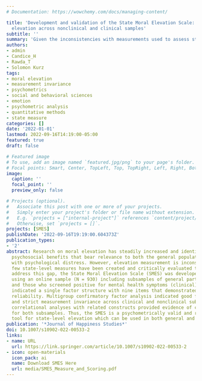 ```yaml
---
# Documentation: https://wowchemy.com/docs/managing-content/

title: 'Development and validation of the State Moral Elevation Scale: Assessing state-level
  elevation across nonclinical and clinical samples'
subtitle: ''
summary: 'Given the inconsistencies with measurements used to assess state-level experiences of moral elevation, and insufficient psychometric analyses for commonly used measures, the State Moral Elevation Scale (SMES) was developed and tested using an online sample (N = 930) including clinical and nonclincial (general) subsamples. Results from this study identified a 9-item measure with 1) excellent reliability, 2) good fit statistics and strict measurement invariance across clinical and nonclinical subsamples, and 3) evidence of construct validity for both subsamples. Findings suggest the SMES is a psychometrically valid and reliable assessment tool for state-level elevation which can be used in both general and clinical populations.'
authors:
- admin
- Candice_H
- Rawda_T
- Solomon Kurz
tags:
- moral elevation
- measurement invariance
- psychometrics
- social and behavioral sciences
- emotion
- psychometric analysis
- quantitative methods
- state measure
categories: []
date: '2022-01-01'
lastmod: 2022-09-16T14:19:00-05:00
featured: true
draft: false

# Featured image
# To use, add an image named `featured.jpg/png` to your page's folder.
# Focal points: Smart, Center, TopLeft, Top, TopRight, Left, Right, BottomLeft, Bottom, BottomRight.
image:
  caption: ''
  focal_point: ''
  preview_only: false

# Projects (optional).
#   Associate this post with one or more of your projects.
#   Simply enter your project's folder or file name without extension.
#   E.g. `projects = ["internal-project"]` references `content/project/deep-learning/index.md`.
#   Otherwise, set `projects = []`.
projects: [SMES]
publishDate: '2022-09-16T19:19:00.604373Z'
publication_types:
- '2'
abstract: Research on moral elevation has steadily increased and identified several
  psychosocial benefits that bear relevance to both the general population and people
  with psychological distress. However, elevation measurement is inconsistent, and
  few state-level measures have been created and critically evaluated to date. To
  address this gap, the State Moral Elevation Scale (SMES) was developed and tested
  using an online sample (N = 930) including subsamples of general participants (nonclinical)
  and those who screened positive for mental health symptoms (clinical). Factor analysis
  indicated a single factor structure with nine items that demonstrated excellent
  reliability. Multigroup confirmatory factor analysis indicated good fit statistics
  and strict measurement invariance across clinical and nonclinical subsamples. Last,
  correlational analyses with related constructs provided evidence of construct validity
  for both subsamples. Thus, the SMES is a psychometrically valid and reliable assessment
  tool for state-level elevation which can be used in both general and clinical populations.
publication: '*Journal of Happiness Studies*'
doi: 10.1007/s10902-022-00533-2
links:
- name: URL
  url: https://link.springer.com/article/10.1007/s10902-022-00533-2
- icon: open-materials
  icon_pack: ai
  name: Download SMES Here
  url: media/SMES_Measure_and_Scoring.pdf
---
```

